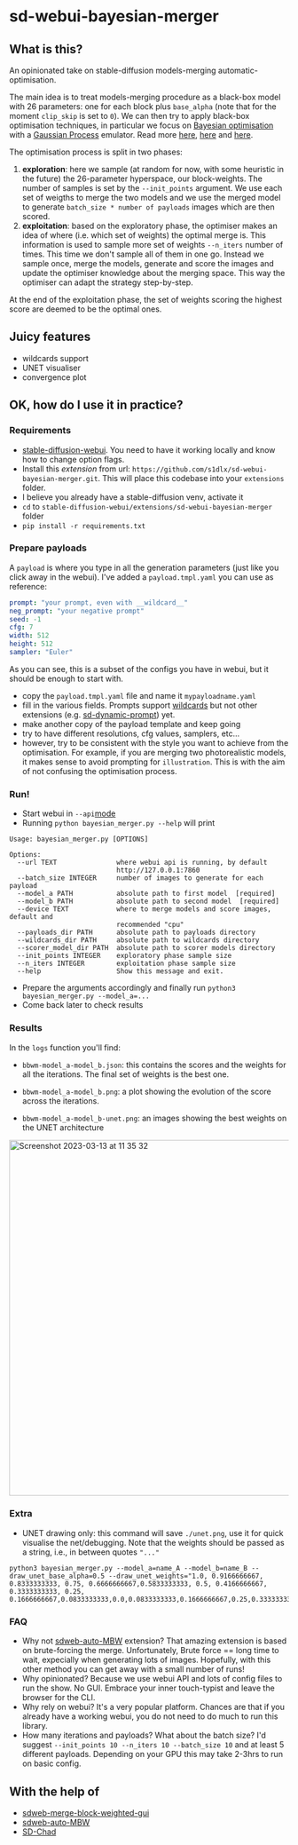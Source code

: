 # sd-webui-bayesian-merger

## What is this?

An opinionated take on stable-diffusion models-merging automatic-optimisation.

The main idea is to treat models-merging procedure as a black-box model with 26 parameters: one for each block plus `base_alpha` (note that for the moment `clip_skip` is set to `0`).
We can then try to apply black-box optimisation techniques, in particular we focus on [Bayesian optimisation](https://en.wikipedia.org/wiki/Bayesian_optimization) with a [Gaussian Process](https://en.wikipedia.org/wiki/Gaussian_process) emulator.
Read more [here](https://github.com/fmfn/BayesianOptimization), [here](http://gaussianprocess.org) and [here](https://optimization.cbe.cornell.edu/index.php?title=Bayesian_optimization).

The optimisation process is split in two phases:
1. __exploration__: here we sample (at random for now, with some heuristic in the future) the 26-parameter hyperspace, our block-weights. The number of samples is set by the
`--init_points` argument. We use each set of weigths to merge the two models and we use the merged model to generate `batch_size * number of payloads` images which are then scored.
2. __exploitation__: based on the exploratory phase, the optimiser makes an idea of where (i.e. which set of weights) the optimal merge is.
This information is used to sample more set of weights `--n_iters` number of times. This time we don't sample all of them in one go. Instead we sample once, merge the models,
generate and score the images and update the optimiser knowledge about the merging space. This way the optimiser can adapt the strategy step-by-step.

At the end of the exploitation phase, the set of weights scoring the highest score are deemed to be the optimal ones.

## Juicy features

- wildcards support
- UNET visualiser
- convergence plot

## OK, how do I use it in practice?

### Requirements

- [stable-diffusion-webui](https://github.com/AUTOMATIC1111/stable-diffusion-webui). You need to have it working locally and know how to change option flags.
- Install this _extension_ from url: `https://github.com/s1dlx/sd-webui-bayesian-merger.git`. This will place this codebase into your `extensions` folder.
- I believe you already have a stable-diffusion venv, activate it
- `cd` to `stable-diffusion-webui/extensions/sd-webui-bayesian-merger` folder
- `pip install -r requirements.txt`

### Prepare payloads

A `payload` is where you type in all the generation parameters (just like you click away in the webui). I've added a `payload.tmpl.yaml` you can use as reference:

```yaml
prompt: "your prompt, even with __wildcard__"
neg_prompt: "your negative prompt"
seed: -1
cfg: 7
width: 512
height: 512
sampler: "Euler"
```

As you can see, this is a subset of the configs you have in webui, but it should be enough to start with.

- copy the `payload.tmpl.yaml` file and name it `mypayloadname.yaml`
- fill in the various fields. Prompts support [wildcards](https://github.com/AUTOMATIC1111/stable-diffusion-webui-wildcards) but not other extensions (e.g. [sd-dynamic-prompt](https://github.com/adieyal/sd-dynamic-prompts)) yet.
- make another copy of the payload template and keep going
- try to have different resolutions, cfg values, samplers, etc...
- however, try to be consistent with the style you want to achieve from the optimisation. For example, if you are merging two photorealistic models, it makes sense to avoid prompting for `illustration`. This is with the aim of not confusing the optimisation process.


### Run!

- Start webui in `--api`[mode](https://github.com/AUTOMATIC1111/stable-diffusion-webui/wiki/API)
- Running `python bayesian_merger.py --help` will print

```
Usage: bayesian_merger.py [OPTIONS]

Options:
  --url TEXT               where webui api is running, by default
                           http://127.0.0.1:7860
  --batch_size INTEGER     number of images to generate for each payload
  --model_a PATH           absolute path to first model  [required]
  --model_b PATH           absolute path to second model  [required]
  --device TEXT            where to merge models and score images, default and
                           recommended "cpu"
  --payloads_dir PATH      absolute path to payloads directory
  --wildcards_dir PATH     absolute path to wildcards directory
  --scorer_model_dir PATH  absolute path to scorer models directory
  --init_points INTEGER    exploratory phase sample size
  --n_iters INTEGER        exploitation phase sample size
  --help                   Show this message and exit.
```

- Prepare the arguments accordingly and finally run `python3 bayesian_merger.py --model_a=... `
- Come back later to check results

### Results

In the `logs` function you'll find: 
- `bbwm-model_a-model_b.json`: this contains the scores and the weights for all the iterations. The final set of weights is the best one.
- `bbwm-model_a-model_b.png`: a plot showing the evolution of the score across the iterations.

- `bbwm-model_a-model_b-unet.png`: an images showing the best weights on the UNET architecture
<img width="641" alt="Screenshot 2023-03-13 at 11 35 32" src="https://user-images.githubusercontent.com/125022075/224714573-7d9ab61d-b534-4723-b029-3b12568b0ac7.png">

### Extra

- UNET drawing only: this command will save `./unet.png`, use it for quick visualise the net/debugging. Note that the weights should be passed as a string, i.e., in between quotes `"..."`
```
python3 bayesian_merger.py --model_a=name_A --model_b=name_B --draw_unet_base_alpha=0.5 --draw_unet_weights="1.0, 0.9166666667, 0.8333333333, 0.75, 0.6666666667,0.5833333333, 0.5, 0.4166666667, 0.3333333333, 0.25, 0.1666666667,0.0833333333,0.0,0.0833333333,0.1666666667,0.25,0.3333333333,0.4166666667,0.5,0.5833333333,0.6666666667,0.75,0.8333333333,0.9166666667,1.0"
```

### FAQ

- Why not [sdweb-auto-MBW](https://github.com/Xerxemi/sdweb-auto-MBW) extension? That amazing extension is based on brute-forcing the merge. Unfortunately, Brute force == long time to wait,
expecially when generating lots of images. Hopefully, with this other method you can get away with a small number of runs!
- Why opinionated? Because we use webui API and lots of config files to run the show. No GUI. 
Embrace your inner touch-typist and leave the browser for the CLI.
- Why rely on webui? It's a very popular platform. Chances are that if you already have a working webui, you do not need to do much to run this library.
- How many iterations and payloads? What about the batch size? I'd suggest `--init_points 10 --n_iters 10 --batch_size 10` and at least 5 different payloads.
Depending on your GPU this may take 2-3hrs to run on basic config.

## With the help of

- [sdweb-merge-block-weighted-gui](https://github.com/bbc-mc/sdweb-merge-block-weighted-gui)
- [sdweb-auto-MBW](https://github.com/Xerxemi/sdweb-auto-MBW)
- [SD-Chad](https://github.com/grexzen/SD-Chad.git)
